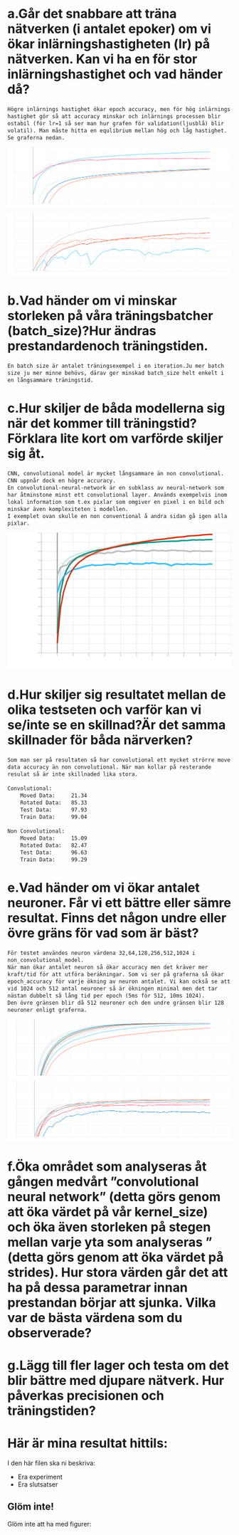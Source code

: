 
# a.Går det snabbare att träna nätverken (i antalet epoker) om vi ökar inlärningshastigheten (lr) på nätverken. Kan vi ha en för stor inlärningshastighet och vad händer då?
    Högre inlärnings hastighet ökar epoch accuracy, men för hög inlärnings hastighet gör så att accuracy minskar och inlärnings processen blir ostabil (för lr=1 så ser man hur grafen för validation(ljusblå) blir volatil). Man måste hitta en equlibrium mellan hög och låg hastighet. Se graferna nedan.
![bild 0.01 och 0.2](fig/0.01_and_0.2.svg "0.01 = blå/orange  0.2 = rosa/ljusblå")

![bild 0.4 och 1](fig/0.4_and_1.svg "0.4 = grå/orange  1 = röd/blå")

# b.Vad händer om vi minskar storleken på våra träningsbatcher (batch_size)?Hur ändras prestandardenoch träningstiden.
    En batch size är antalet träningsexempel i en iteration.Ju mer batch size ju mer minne behövs, därav ger minskad batch_size helt enkelt i en långsammare träningstid.

# c.Hur skiljer de båda modellerna sig när det kommer till träningstid? Förklara lite kort om varförde skiljer sig åt.
    CNN, convolutional model är mycket långsammare än non convolutional. CNN uppnår dock en högre accuracy.
    En convolutional-neural-network är en subklass av neural-network som har åtminstone minst ett convolutional layer. Används exempelvis inom lokal information som t.ex pixlar som omgiver en pixel i en bild och minskar även komplexiteten i modellen.
    I exemplet ovan skulle en non conventional å andra sidan gå igen alla pixlar.

![körtid](fig/körtid.svg)

# d.Hur skiljer sig resultatet mellan de olika testseten och varför kan vi se/inte se en skillnad?Är det samma skillnader för båda närverken?
    Som man ser på resultaten så har convolutional ett mycket strörre move data accuracy än non convolutional. När man kollar på resterande resulat så är inte skillnaded lika stora.

    Convolutional:
        Moved Data:     21.34
        Rotated Data:   85.33
        Test Data:      97.93
        Train Data:     99.04
        
    Non Convolutional:
        Moved Data:     15.09
        Rotated Data:   82.47
        Test Data:      96.63
        Train Data:     99.29

# e.Vad händer om vi ökar antalet neuroner. Får vi ett bättre eller sämre resultat. Finns det någon undre eller övre gräns för vad som är bäst?
    För testet användes neuron värdena 32,64,128,256,512,1024 i non_convolutional_model.
    När man ökar antalet neuron så ökar accuracy men det kräver mer kraft/tid för att utföra beräkningar. Som vi ser på graferna så ökar epoch_accuracy för varje ökning av neuron antalet. Vi kan också se att vid 1024 och 512 antal neuroner så är ökningen minimal men det tar nästan dubbelt så lång tid per epoch (5ms för 512, 10ms 1024).
    Den övre gränsen blir då 512 neuroner och den undre gränsen blir 128 neuroner enligt graferna.
![Train](fig/neuronTrain.svg "Neuron Train graph")
![Validation](fig/neuronValidation.svg "Neuron Validation graph") 

# f.Öka området som analyseras åt gången medvårt ”convolutional neural network” (detta görs genom att öka värdet på vår kernel_size) och öka även storleken på stegen mellan varje yta som analyseras ” (detta görs genom att öka värdet på strides). Hur stora värden går det att ha på dessa parametrar innan prestandan börjar att sjunka. Vilka var de bästa värdena som du observerade?

# g.Lägg till fler lager och testa om det blir bättre med djupare nätverk. Hur påverkas precisionen och träningstiden?




# Här är mina resultat hittils:

I den här filen ska ni beskriva:
- Era experiment
- Era slutsatser

## Glöm inte!

Glöm inte att ha med figurer:

